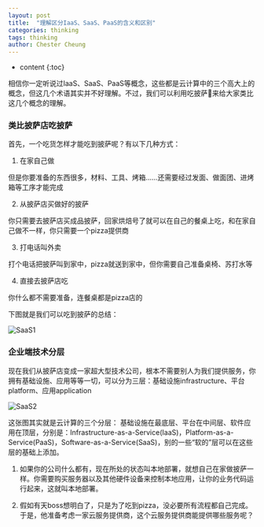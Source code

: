 ```yaml
---
layout: post
title:  "理解区分IaaS、SaaS、PaaS的含义和区别"
categories: thinking
tags: thinking
author: Chester Cheung
---
```


* content
{:toc}

相信你一定听说过IaaS、SaaS、PaaS等概念，这些都是云计算中的三个高大上的概念，但这几个术语其实并不好理解。不过，我们可以利用吃披萨🍕来给大家类比这几个概念的理解。

### 类比披萨店吃披萨

首先，一个吃货怎样才能吃到披萨呢？有以下几种方式：

1. 在家自己做

但是你要准备的东西很多，材料、工具、烤箱......还需要经过发面、做面团、进烤箱等工序才能完成

2. 从披萨店买做好的披萨

你只需要去披萨店买成品披萨，回家烘焙号了就可以在自己的餐桌上吃，和在家自己做不一样，你只需要一个pizza提供商

3. 打电话叫外卖

打个电话把披萨叫到家中，pizza就送到家中，但你需要自己准备桌椅、苏打水等

4. 直接去披萨店吃

你什么都不需要准备，连餐桌都是pizza店的

下图就是我们可以吃到披萨的总结：

![SaaS1](https://zhychestercheung.github.io/photos/SaaS1.jpg)

### 企业端技术分层

现在我们从披萨店变成一家超大型技术公司，根本不需要别人为我们提供服务，你拥有基础设施、应用等等一切，可以分为三层：基础设施infrastructure、平台platform、应用application

![SaaS2](https://zhychestercheung.github.io/photos/SaaS2.jpg)

这张图其实就是云计算的三个分层：
基础设施在最底层、平台在中间层、软件应用在顶层，分别是：Infrastructure-as-a-Service(IaaS)，Platform-as-a-Service(PaaS)，Software-as-a-Service(SaaS)，别的一些“软的”层可以在这些层的基础上添加。

1. 如果你的公司什么都有，现在所处的状态叫本地部署，就想自己在家做披萨一样。你需要购买服务器以及其他硬件设备来控制本地应用，让你的业务代码运行起来，这就叫本地部署。

2. 假如有天boss想明白了，只是为了吃到pizza，没必要所有流程都自己完成。于是，他准备考虑一家云服务提供商，这个云服务提供商能提供哪些服务呢？

